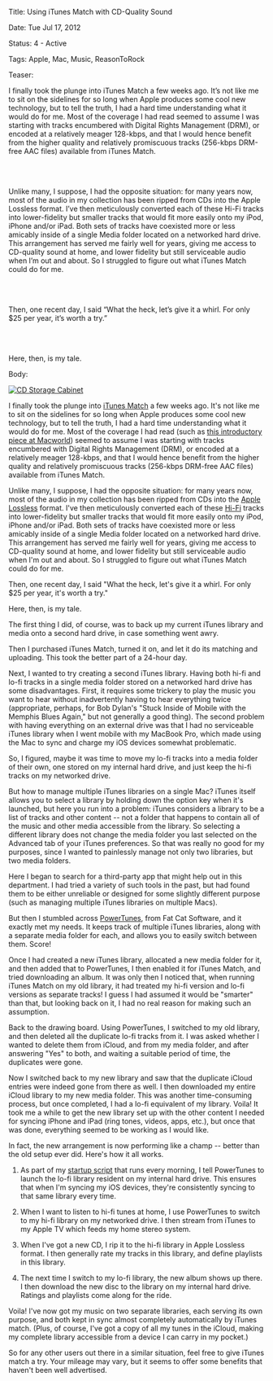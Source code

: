 Title:  Using iTunes Match with CD-Quality Sound

Date:   Tue Jul 17, 2012

Status: 4 - Active

Tags:   Apple, Mac, Music, ReasonToRock

Teaser: 
 
<p>I finally took the plunge into iTunes Match a few weeks ago. It&#8217;s not like me to sit on the sidelines for so long when Apple produces some cool new technology, but to tell the truth, I had a hard time understanding what it would do for me. Most of the coverage I had read seemed to assume I was starting with tracks encumbered with Digital Rights Management (DRM), or encoded at a relatively meager 128-kbps, and that I would hence benefit from the higher quality and relatively promiscuous tracks (256-kbps DRM-free AAC files) available from iTunes Match. </p><br><br><p>Unlike many, I suppose, I had the opposite situation: for many years now, most of the audio in my collection has been ripped from CDs into the Apple Lossless format. I&#8217;ve then meticulously converted each of these Hi-Fi tracks into lower-fidelity but smaller tracks that would fit more easily onto my iPod, iPhone and/or iPad. Both sets of tracks have coexisted more or less amicably inside of a single Media folder located on a networked hard drive. This arrangement has served me fairly well for years, giving me access to CD-quality sound at home, and lower fidelity but still serviceable audio when I&#8217;m out and about. So I struggled to figure out what iTunes Match could do for me. </p><br><br><p>Then, one recent day, I said &#8220;What the heck, let&#8217;s give it a whirl. For only $25 per year, it&#8217;s worth a try.&#8221;</p><br><br><p>Here, then, is my tale. </p>


Body:   
 
<p><a href="http://www.signals.com/cgi-bin/hazel.cgi?action=DETAIL&ITEM=HA2022"><img class="img-top-right" src="../images/cd-cabinet.jpg" alt="CD Storage Cabinet" title="CD Storage Cabinet" /></a></p>

I finally took the plunge into [iTunes Match][] a few weeks ago. It's not like me to sit on the sidelines for so long when Apple produces some cool new technology, but to tell the truth, I had a hard time understanding what it would do for me. Most of the coverage I had read (such as [this introductory piece at Macworld][macworld]) seemed to assume I was starting with tracks encumbered with Digital Rights Management (DRM), or encoded at a relatively meager 128-kbps, and that I would hence benefit from the higher quality and relatively promiscuous tracks (256-kbps DRM-free AAC files) available from iTunes Match.

Unlike many, I suppose, I had the opposite situation: for many years now, most of the audio in my collection has been ripped from CDs into the [Apple Lossless][] format. I've then meticulously converted each of these [Hi-Fi][] tracks into lower-fidelity but smaller tracks that would fit more easily onto my iPod, iPhone and/or iPad. Both sets of tracks have coexisted more or less amicably inside of a single Media folder located on a networked hard drive. This arrangement has served me fairly well for years, giving me access to CD-quality sound at home, and lower fidelity but still serviceable audio when I'm out and about. So I struggled to figure out what iTunes Match could do for me.

Then, one recent day, I said "What the heck, let's give it a whirl. For only $25 per year, it's worth a try."

Here, then, is my tale.

The first thing I did, of course, was to back up my current iTunes library and media onto a second hard drive, in case something went awry.

Then I purchased iTunes Match, turned it on, and let it do its matching and uploading. This took the better part of a 24-hour day.

Next, I wanted to try creating a second iTunes library. Having both hi-fi and lo-fi tracks in a single media folder stored on a networked hard drive has some disadvantages. First, it requires some trickery to play the music you want to hear without inadvertently having to hear everything twice (appropriate, perhaps, for Bob Dylan's "Stuck Inside of Mobile with the Memphis Blues Again," but not generally a good thing). The second problem with having everything on an external drive was that I had no serviceable iTunes library when I went mobile with my MacBook Pro, which made using the Mac to sync and charge my iOS devices somewhat problematic.

So, I figured, maybe it was time to move my lo-fi tracks into a media folder of their own, one stored on my internal hard drive, and just keep the hi-fi tracks on my networked drive.

But how to manage multiple iTunes libraries on a single Mac? iTunes itself allows you to select a library by holding down the option key when it's launched, but here you run into a problem: iTunes considers a library to be a list of tracks and other content -- not a folder that happens to contain all of the music and other media accessible from the library. So selecting a different library does not change the media folder you last selected on the Advanced tab of your iTunes preferences. So that was really no good for my purposes, since I wanted to painlessly manage not only two libraries, but two media folders.

Here I began to search for a third-party app that might help out in this department. I had tried a variety of such tools in the past, but had found them to be either unreliable or designed for some slightly different purpose (such as managing multiple iTunes libraries on multiple Macs).

But then I stumbled across [PowerTunes][], from Fat Cat Software, and it exactly met my needs. It keeps track of multiple iTunes libraries, along with a separate media folder for each, and allows you to easily switch between them. Score!

Once I had created a new iTunes library, allocated a new media folder for it, and then added that to PowerTunes, I then enabled it for iTunes Match, and tried downloading an album. It was only then I noticed that, when running iTunes Match on my old library, it had treated my hi-fi version and lo-fi versions as separate tracks! I guess I had assumed it would be "smarter" than that, but looking back on it, I had no real reason for making such an assumption.

Back to the drawing board. Using PowerTunes, I switched to my old library, and then deleted all the duplicate lo-fi tracks from it. I was asked whether I wanted to delete them from iCloud, and from my media folder, and after answering "Yes" to both, and waiting a suitable period of time, the duplicates were gone.

Now I switched back to my new library and saw that the duplicate iCloud entries were indeed gone from there as well. I then downloaded my entire iCloud library to my new media folder. This was another time-consuming process, but once completed, I had a lo-fi equivalent of my library. Voila! It took me a while to get the new library set up with the other content I needed for syncing iPhone and iPad (ring tones, videos, apps, etc.), but once that was done, everything seemed to be working as I would like.

In fact, the new arrangement is now performing like a champ -- better than the old setup ever did. Here's how it all works.

1. As part of my [startup script][startup] that runs every morning, I tell PowerTunes to launch the lo-fi library resident on my internal hard drive. This ensures that when I'm syncing my iOS devices, they're consistently syncing to that same library every time.

2. When I want to listen to hi-fi tunes at home, I use PowerTunes to switch to my hi-fi library on my networked drive. I then stream from iTunes to my Apple TV which feeds my home stereo system.

3. When I've got a new CD, I rip it to the hi-fi library in Apple Lossless format. I then generally rate my tracks in this library, and define playlists in this library.

4. The next time I switch to my lo-fi library, the new album shows up there. I then download the new disc to the library on my internal hard drive. Ratings and playlists come along for the ride.

Voila! I've now got my music on two separate libraries, each serving its own purpose, and both kept in sync almost completely automatically by iTunes match. (Plus, of course, I've got a copy of all my tunes in the iCloud, making my complete library accessible from a device I can carry in my pocket.)

So for any other users out there in a similar situation, feel free to give iTunes match a try. Your mileage may vary, but it seems to offer some benefits that haven't been well advertised.

[iTunes Match]:   http://www.apple.com/itunes/itunes-match/
[Apple Lossless]: http://en.wikipedia.org/wiki/Apple_Lossless
[hi-fi]:          http://en.wikipedia.org/wiki/High_fidelity
[powertunes]:     http://www.fatcatsoftware.com/powertunes/
[macworld]:       http://www.macworld.com/article/1163658/itunes_match_what_you_need_to_know.html
[startup]:        http://www.pagantuna.com/posts/adaptive-startup-for-the-mac.html


